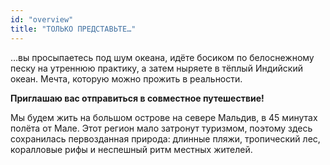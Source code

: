 ```yaml
---
id: "overview"
title: "ТОЛЬКО ПРЕДСТАВЬТЕ…"
---
```

…вы просыпаетесь под шум океана, идёте босиком по белоснежному песку на утреннюю практику, а затем ныряете в тёплый Индийский океан. Мечта, которую можно прожить в реальности.

**Приглашаю вас отправиться в совместное путешествие!**

Мы будем жить на большом острове на севере Мальдив, в 45 минутах полёта от Мале. Этот регион мало затронут туризмом, поэтому здесь сохранилась первозданная природа: длинные пляжи, тропический лес, коралловые рифы и неспешный ритм местных жителей.
